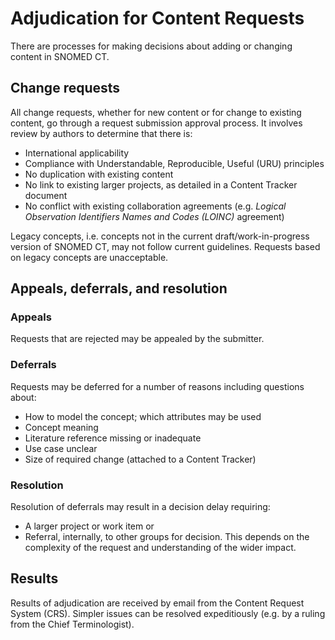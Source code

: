 # Adjudication for Content Requests

There are processes for making decisions about adding or changing content in SNOMED CT.

## Change requests

All change requests, whether for new content or for change to existing content, go through a request submission approval process. It involves review by authors to determine that there is:

  * International applicability
  * Compliance with Understandable, Reproducible, Useful (URU) principles
  * No duplication with existing content
  * No link to existing larger projects, as detailed in a Content Tracker document
  * No conflict with existing collaboration agreements (e.g. _Logical Observation Identifiers Names and Codes (LOINC)_ agreement)

  

Legacy concepts, i.e. concepts not in the current draft/work-in-progress version of SNOMED CT, may not follow current guidelines. Requests based on legacy concepts are unacceptable.

## Appeals, deferrals, and resolution

### Appeals

Requests that are rejected may be appealed by the submitter.

### Deferrals

Requests may be deferred for a number of reasons including questions about:

  * How to model the concept; which attributes may be used
  * Concept meaning
  * Literature reference missing or inadequate
  * Use case unclear
  * Size of required change (attached to a Content Tracker)

### Resolution

Resolution of deferrals may result in a decision delay requiring:

  * A larger project or work item or
  * Referral, internally, to other groups for decision. This depends on the complexity of the request and understanding of the wider impact.

## Results

Results of adjudication are received by email from the Content Request System (CRS). Simpler issues can be resolved expeditiously (e.g. by a ruling from the Chief Terminologist).
